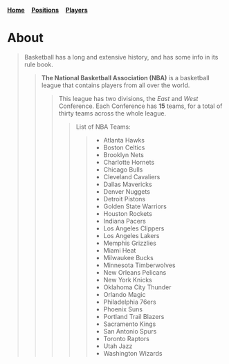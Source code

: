 [**Home**](README.md) 
&nbsp; &nbsp;[**Positions**](positions.md)
&nbsp; &nbsp;[**Players**](players.md)

# About
> Basketball has a long and extensive history, and has some info in its rule book. 
>>**The National Basketball Association (NBA)** is a basketball league that contains players from all over the world.
>>> This league has two divisions, the *East* and *West* Conference. Each Conference has **15** teams, for a total of thirty teams across the whole league. 
>>>>List of NBA Teams: 
>>>>> - Atlanta Hawks
>>>>> - Boston Celtics
>>>>> - Brooklyn Nets
>>>>> - Charlotte Hornets
>>>>> - Chicago Bulls
>>>>> - Cleveland Cavaliers
>>>>> - Dallas Mavericks
>>>>> - Denver Nuggets
>>>>> - Detroit Pistons
>>>>> - Golden State Warriors
>>>>> - Houston Rockets
>>>>> - Indiana Pacers
>>>>> - Los Angeles Clippers
>>>>> - Los Angeles Lakers
>>>>> - Memphis Grizzlies
>>>>> - Miami Heat
>>>>> - Milwaukee Bucks
>>>>> - Minnesota Timberwolves
>>>>> - New Orleans Pelicans
>>>>> - New York Knicks
>>>>> - Oklahoma City Thunder
>>>>> - Orlando Magic
>>>>> - Philadelphia 76ers
>>>>> - Phoenix Suns
>>>>> - Portland Trail Blazers
>>>>> - Sacramento Kings
>>>>> - San Antonio Spurs
>>>>> - Toronto Raptors
>>>>> - Utah Jazz
>>>>> - Washington Wizards
